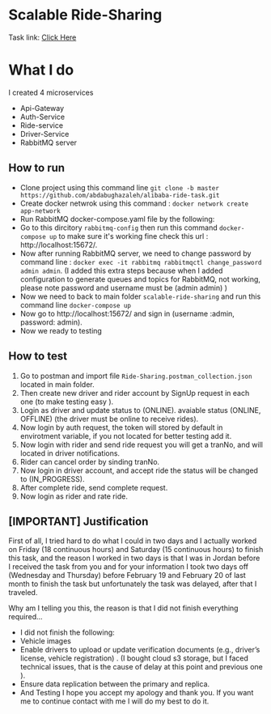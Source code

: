 # Scalable Ride-Sharing
Task link: [Click Here](https://quilted-mollusk-ed7.notion.site/Hiring-Test-Development-expert-197267b86181808fa9b6dc9b9c359bdf)


# What I do

I created 4 microservices
 - Api-Gateway
 - Auth-Service
 - Ride-service
 - Driver-Service
 - RabbitMQ server


## How to run
- Clone project using this command line `git clone -b master https://github.com/abdabughazaleh/alibaba-ride-task.git`
- Create docker netwrok using this command : `docker network create app-network`
- Run RabbitMQ docker-compose.yaml file by the following:
- Go to this dircitory `rabbitmq-config` then run this command `docker-compose up` to make sure it's working fine check this url : http://localhost:15672/.
- Now after running RabbitMQ server, we need to change password by command line : `docker exec -it rabbitmq rabbitmqctl change_password admin admin`.  (I added this extra steps because when I added configuration to generate queues and topics for RabbitMQ, not working, please note password and username must be (admin admin) )
- Now we need to back to main folder `scalable-ride-sharing` and run this command line `docker-compose up`
- Now go to http://localhost:15672/ and sign in (username :admin, password: admin).
- Now we ready to testing

## How to test

 1. Go to postman and import file `Ride-Sharing.postman_collection.json` located in main folder.
 2. Then create new driver and rider account by SignUp request in each one (to make testing easy ). 
 3. Login as driver and update status to (ONLINE). avaiable status (ONLINE, OFFLINE) (the driver must be online to receive rides). 
 4. Now login by auth request, the token will stored by default in envirotment variable, if you not located for better testing add it.
 5. Now login with rider and send ride request you will get a tranNo, and will located in driver notifications.
 6. Rider can cancel order by sinding tranNo.
 7. Now login in driver account, and accept ride the status will be changed to (IN_PROGRESS).
 8. After complete ride, send complete request.
 9. Now login as rider and rate ride.
 

## [IMPORTANT] Justification

First of all,
I tried hard to do what I could in two days and I actually worked on Friday (18 continuous hours) and Saturday (15 continuous hours) to finish this task, and the reason I worked in two days is that I was in Jordan before I received the task from you and for your information I took two days off (Wednesday and Thursday) before February 19 and February 20 of last month to finish the task but unfortunately the task was delayed, after that I traveled.

Why am I telling you this, the reason is that I did not finish everything required...
- I did not finish the following:
- Vehicle images
- Enable drivers to upload or update verification documents (e.g., driver’s license, vehicle registration) .
  (I bought cloud s3 storage, but I faced technical issues, that is the cause of delay at this point and previous one ).
- Ensure data replication between the primary and replica.
- And Testing
I hope you accept my apology and thank you. If you want me to continue contact with me I will do my best to do it.